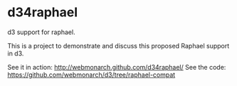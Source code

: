 d34raphael
==========

d3 support for raphael.

This is a project to demonstrate and discuss this proposed Raphael support
in d3.

See it in action: http://webmonarch.github.com/d34raphael/
See the code: https://github.com/webmonarch/d3/tree/raphael-compat

